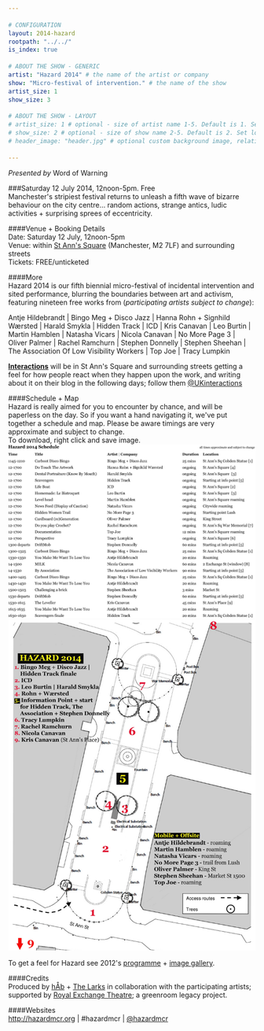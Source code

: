 ```yaml
---

# CONFIGURATION
layout: 2014-hazard
rootpath: "../../"
is_index: true

# ABOUT THE SHOW - GENERIC
artist: "Hazard 2014" # the name of the artist or company
show: "Micro-festival of intervention." # the name of the show
artist_size: 1
show_size: 3

# ABOUT THE SHOW - LAYOUT
# artist_size: 1 # optional - size of artist name 1-5. Default is 1. Set longer names to lower values
# show_size: 2 # optional - size of show name 2-5. Default is 2. Set longer names to lower values
# header_image: "header.jpg" # optional custom background image, relative to current page

---
```

*Presented by* Word of Warning        
        
###Saturday 12 July 2014, 12noon-5pm. Free     
Manchester's stripiest festival returns to unleash a fifth wave of bizarre behaviour on the city centre… random actions, strange antics, ludic activities + surprising sprees of eccentricity.    
              
####Venue + Booking Details        
Date: Saturday 12 July, 12noon-5pm                
Venue: within [St Ann's Square](http://bit.ly/1wrGmvW) (Manchester, M2 7LF) and surrounding streets       
Tickets: FREE/unticketed            
                
####More         
Hazard 2014 is our fifth biennial micro-festival of incidental intervention and sited performance, blurring the boundaries between art and activism, featuring nineteen free works from (*participating artists subject to change*):      
               
Antje Hildebrandt | Bingo Meg + Disco Jazz  | Hanna Rohn + Signhild Wærsted | Harald Smykla | Hidden Track | ICD | Kris Canavan | Leo Burtin | Martin Hamblen | Natasha Vicars | Nicola Canavan | No More Page 3 | Oliver Palmer | Rachel Ramchurn | Stephen Donnelly | Stephen Sheehan | The Association Of Low Visibility Workers | Top Joe | Tracy Lumpkin      

**[Interactions](http://www.interactionsperformance.wordpress.com)** will be in St Ann's Square and surrounding streets getting a feel for how people react when they happen upon the work, and writing about it on their blog in the following days; follow them [@UKinteractions](http://twitter.com/UKinteractions)    

####Schedule + Map     
Hazard is really aimed for you to encounter by chance, and will be paperless on the day.  So if you want a hand navigating it, we've put together a schedule and map.  Please be aware timings are very approximate and subject to change.    
To download, right click and save image.    
![Turn Schedule](Hazard-2014-schedule.jpg)     
![Turn Map](St-Ann's-Square-site-plan.jpg)     
                             
To get a feel for Hazard see 2012's [programme](/archive/2012-hazard) + [image gallery](/galleries/2012-hazard).       
              
                
                       
####Credits        
Produced by [hÅb](/hab) + [The Larks](http://www.the-larks.com) in collaboration with the participating artists; supported by [Royal Exchange Theatre](http://www.royalexchange.co.uk); a greenroom legacy project.               
           
####Websites           
<http://hazardmcr.org> | #hazardmcr | [@hazardmcr](http://twitter.com/HazardMcr)
